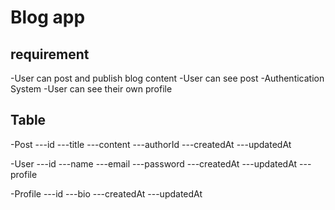 # Blog app

## requirement

-User can post and publish blog content
-User can see post
-Authentication System
-User can see their own profile

## Table

-Post
---id
---title
---content
---authorId
---createdAt
---updatedAt

-User
---id
---name
---email
---password
---createdAt
---updatedAt
---profile

-Profile
---id
---bio
---createdAt
---updatedAt
